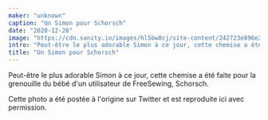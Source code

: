 ```yaml
---
maker: "unknown"
caption: "Un Simon pour Schorsch"
date: "2020-12-28"
image: "https://cdn.sanity.io/images/hl5bw8cj/site-content/242723e896e21decb6f7363a4defa62654165546-1536x2048.jpg"
intro: "Peut-être le plus adorable Simon à ce jour, cette chemise a été faite pour la grenouille du bébé d'un utilisateur de FreeSewing, Schorsch."
title: "Un Simon pour Schorsch"
---
```



Peut-être le plus adorable Simon à ce jour, cette chemise a été faite pour la grenouille du bébé d'un utilisateur de FreeSewing, Schorsch.

Cette photo a été postée à l'origine sur Twitter et est reproduite ici avec permission.
<!--- https://twitter.com/ne_nuudle/status/1341791252157788160 --->

